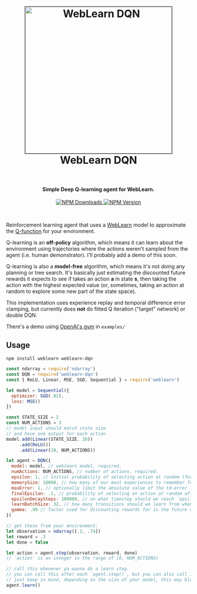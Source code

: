 <h1 align="center">
  <br>
  <a href="https://github.com/keppel/weblearn-dqn"><img src="https://cloud.githubusercontent.com/assets/1269291/21950583/6d22659c-d9b1-11e6-8fb4-2d61b196b688.gif" alt="WebLearn DQN" width="400" style="border: 1px solid black;"></a>
  <br>
  WebLearn DQN
  <br>
  <br>
</h1>

<h4 align="center">Simple Deep Q-learning agent for WebLearn.</h4>

<p align="center">
  <a href="https://www.npmjs.com/package/weblearn-dqn">
    <img src="https://img.shields.io/npm/dm/weblearn-dqn.svg"
         alt="NPM Downloads">
  </a>
  <a href="https://www.npmjs.com/package/weblearn-dqn">
    <img src="https://img.shields.io/npm/v/weblearn-dqn.svg"
         alt="NPM Version">
  </a>
</p>
<br>

Reinforcement learning agent that uses a [WebLearn] model to approximate the [Q-function] for your environment.

Q-learning is an **off-policy** algorithm, which means it can learn about the environment using trajectories where the actions weren't sampled from the agent (i.e. human demonstrator). I'll probably add a demo of this soon.

Q-learning is also a **model-free** algorithm, which means it's not doing any planning or tree search. It's basically just estimating the discounted future rewards it expects to see if takes an action **a** in state **s**, then taking the action with the highest expected value (or, sometimes, taking an action at random to explore some new part of the state space).

This implementation uses experience replay and temporal difference error clamping, but currently does **not** do fitted Q iteration ("target" network) or double DQN.

There's a demo using [OpenAI's gym] in `examples/`

## Usage

```
npm install weblearn weblearn-dqn
```

```js
const ndarray = require('ndarray')
const DQN = require('weblearn-dqn')
const { ReLU, Linear, MSE, SGD, Sequential } = require('weblearn')

let model = Sequential({
  optimizer: SGD(.01),
  loss: MSE()
})

const STATE_SIZE = 2
const NUM_ACTIONS = 3
// model input should match state size
// and have one output for each action
model.add(Linear(STATE_SIZE, 20))
     .add(ReLU())
     .add(Linear(20, NUM_ACTIONS))

let agent = DQN({
  model: model, // weblearn model. required.
  numActions: NUM_ACTIONS, // number of actions. required.
  epsilon: 1, // initial probability of selecting action at random (for exploration). optional.
  memorySize: 10000, // how many of our most experiences to remember for learning. optional.
  maxError: 1, // optionally limit the absolute value of the td-error from a single experience. false for no limit. optional.
  finalEpsilon: .1, // probability of selecting an action at random after `epsilonDecaySteps` steps of training. optional.
  epsilonDecaySteps: 100000, // on what timestep should we reach `epsilon === finalEpsilon`? optional.
  learnBatchSize: 32, // how many transitions should we learn from when we call agent.learn()? optional.
  gamma: .99 // factor used for discounting rewards far in the future vs. rewards sooner. optional.
})

// get these from your environment:
let observation = ndarray([.2, .74])
let reward = .3
let done = false

let action = agent.step(observation, reward, done)
// `action` is an integer in the range of [0, NUM_ACTIONS)

// call this whenever ya wanna do a learn step.
// you can call this after each `agent.step()`, but you can also call it more or less often.
// just keep in mind, depending on the size of your model, this may block for a relatively long time.
agent.learn()

```

[WebLearn]: https://github.com/keppel/weblearn
[Q-function]: https://en.wikipedia.org/wiki/Q-learning
[OpenAI's gym]: https://github.com/openai/gym
